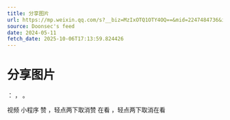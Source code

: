 ```yaml
---
title: 分享图片
url: https://mp.weixin.qq.com/s?__biz=MzIxOTQ1OTY4OQ==&mid=2247484736&idx=1&sn=e079734b20899b51486e901b222657b6
source: Doonsec's feed
date: 2024-05-11
fetch_date: 2025-10-06T17:13:59.824426
---
```


# 分享图片

：
，
。

视频
小程序
赞
，轻点两下取消赞
在看
，轻点两下取消在看